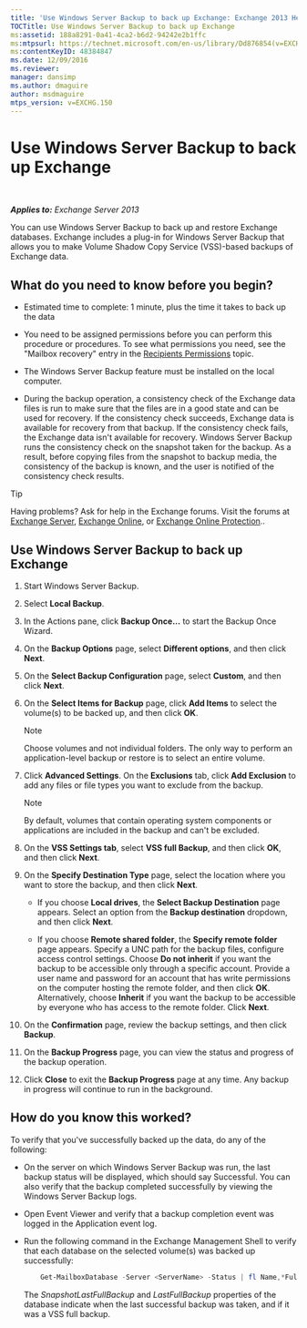 ```yaml
---
title: 'Use Windows Server Backup to back up Exchange: Exchange 2013 Help'
TOCTitle: Use Windows Server Backup to back up Exchange
ms:assetid: 188a8291-0a41-4ca2-b6d2-94242e2b1ffc
ms:mtpsurl: https://technet.microsoft.com/en-us/library/Dd876854(v=EXCHG.150)
ms:contentKeyID: 48384847
ms.date: 12/09/2016
ms.reviewer: 
manager: dansimp
ms.author: dmaguire
author: msdmaguire
mtps_version: v=EXCHG.150
---
```


# Use Windows Server Backup to back up Exchange

 

_**Applies to:** Exchange Server 2013_


You can use Windows Server Backup to back up and restore Exchange databases. Exchange includes a plug-in for Windows Server Backup that allows you to make Volume Shadow Copy Service (VSS)-based backups of Exchange data.

## What do you need to know before you begin?

  - Estimated time to complete: 1 minute, plus the time it takes to back up the data

  - You need to be assigned permissions before you can perform this procedure or procedures. To see what permissions you need, see the "Mailbox recovery" entry in the [Recipients Permissions](recipients-permissions-exchange-2013-help.md) topic.

  - The Windows Server Backup feature must be installed on the local computer.

  - During the backup operation, a consistency check of the Exchange data files is run to make sure that the files are in a good state and can be used for recovery. If the consistency check succeeds, Exchange data is available for recovery from that backup. If the consistency check fails, the Exchange data isn't available for recovery. Windows Server Backup runs the consistency check on the snapshot taken for the backup. As a result, before copying files from the snapshot to backup media, the consistency of the backup is known, and the user is notified of the consistency check results.


> [!TIP]
> Having problems? Ask for help in the Exchange forums. Visit the forums at <A href="https://go.microsoft.com/fwlink/p/?linkid=60612">Exchange Server</A>, <A href="https://go.microsoft.com/fwlink/p/?linkid=267542">Exchange Online</A>, or <A href="https://go.microsoft.com/fwlink/p/?linkid=285351">Exchange Online Protection</A>..



## Use Windows Server Backup to back up Exchange

1.  Start Windows Server Backup.

2.  Select **Local Backup**.

3.  In the Actions pane, click **Backup Once...** to start the Backup Once Wizard.

4.  On the **Backup Options** page, select **Different options**, and then click **Next**.

5.  On the **Select Backup Configuration** page, select **Custom**, and then click **Next**.

6.  On the **Select Items for Backup** page, click **Add Items** to select the volume(s) to be backed up, and then click **OK**.
    

    > [!NOTE]
    > Choose volumes and not individual folders. The only way to perform an application-level backup or restore is to select an entire volume.



7.  Click **Advanced Settings**. On the **Exclusions** tab, click **Add Exclusion** to add any files or file types you want to exclude from the backup.
    

    > [!NOTE]
    > By default, volumes that contain operating system components or applications are included in the backup and can't be excluded.



8.  On the **VSS Settings tab**, select **VSS full Backup**, and then click **OK**, and then click **Next**.

9.  On the **Specify Destination Type** page, select the location where you want to store the backup, and then click **Next**.
    
      - If you choose **Local drives**, the **Select Backup Destination** page appears. Select an option from the **Backup destination** dropdown, and then click **Next**.
    
      - If you choose **Remote shared folder**, the **Specify remote folder** page appears. Specify a UNC path for the backup files, configure access control settings. Choose **Do not inherit** if you want the backup to be accessible only through a specific account. Provide a user name and password for an account that has write permissions on the computer hosting the remote folder, and then click **OK**. Alternatively, choose **Inherit** if you want the backup to be accessible by everyone who has access to the remote folder. Click **Next**.

10. On the **Confirmation** page, review the backup settings, and then click **Backup**.

11. On the **Backup Progress** page, you can view the status and progress of the backup operation.

12. Click **Close** to exit the **Backup Progress** page at any time. Any backup in progress will continue to run in the background.

## How do you know this worked?

To verify that you've successfully backed up the data, do any of the following:

  - On the server on which Windows Server Backup was run, the last backup status will be displayed, which should say Successful. You can also verify that the backup completed successfully by viewing the Windows Server Backup logs.

  - Open Event Viewer and verify that a backup completion event was logged in the Application event log.

  - Run the following command in the Exchange Management Shell to verify that each database on the selected volume(s) was backed up successfully:
    
    ```powershell
        Get-MailboxDatabase -Server <ServerName> -Status | fl Name,*FullBackup
    ```
    
    The *SnapshotLastFullBackup* and *LastFullBackup* properties of the database indicate when the last successful backup was taken, and if it was a VSS full backup.


